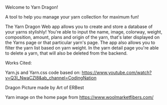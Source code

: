
Welcome to Yarn Dragon!

A tool to help you manage your yarn collection for maximum fun!

The Yarn Dragon Web app allows you to create and store a database of your yarns stylishly! You're able to input the name, image, colorway, weight, composition, amount, plans and origin of the yarn, that's later displayed on the Yarns page or that particular yarn's page. The app also allows you to filter the yarn list based on yarn weight. In the yarn detail page you're able to delete a yarn, that will also be deleted from the backend.


Works Cited:

Yarn.js and Yarn.css code based on:
https://www.youtube.com/watch?v=Q3I_NwaCZI8&ab_channel=CodingNation

Dragon Picture made by Art of ERBest

Yarn image on the home page from https://www.woolmarketfibers.com/




